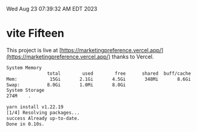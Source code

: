 Wed Aug 23 07:39:32 AM EDT 2023

# vite Fifteen


This project is live at [https://marketingpreference.vercel.app/](https://marketingpreference.vercel.app/) thanks to Vercel.

```bash
System Memory
               total        used        free      shared  buff/cache   available
Mem:            15Gi       2.1Gi       4.5Gi       348Mi       8.6Gi        12Gi
Swap:          8.0Gi       1.0Mi       8.0Gi
System Storage
274M	.
```
```bash
yarn install v1.22.19
[1/4] Resolving packages...
success Already up-to-date.
Done in 0.10s.
```
